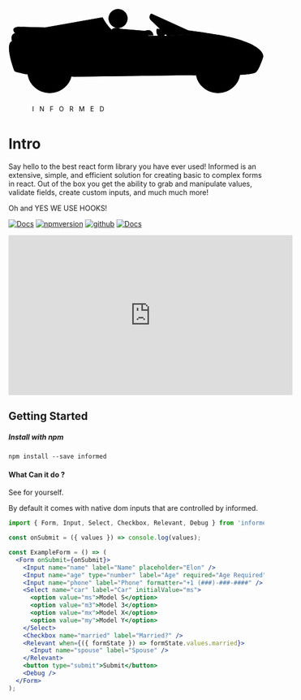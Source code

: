 <svg xmlns="http://www.w3.org/2000/svg" width="554.349" height="231.889" viewBox="0 0 554.349 231.889">
  <g id="Group_2" data-name="Group 2" transform="translate(-205.632 -671.078)">
    <g id="Group_5" data-name="Group 5" transform="translate(206.591 672.034)">
      <g id="Group_2-2" data-name="Group 2" transform="translate(215.224 0.047)">
        <path id="Fill-1" class="cls-1" d="M27.812,43.49l50.737,4.193,11.512.455L83.646,57.2l-53.9,3.6S4.7,57.4,9.233,44.982c0,0,3-7.147,18.58-1.492"/>
        <path id="Fill-3" class="cls-2" d="M26.418,50.459l50.737,4.193,11.512.455-6.415,9.057-53.9,3.608s-25.044-3.4-20.513-15.82c0,0,3-7.147,18.58-1.492"/>
        <path id="Fill-5" class="cls-1" d="M41.38,16.641A20.477,20.477,0,1,1,31.839,3.393,20.477,20.477,0,0,1,41.38,16.641"/>
        <path id="Fill-7" class="cls-2" d="M30.368,31.519A20.475,20.475,0,0,1,5.916,7.624,20.466,20.466,0,1,0,41.661,24.691a20.359,20.359,0,0,1-11.293,6.828"/>
        <path id="Stroke-9" class="cls-3" d="M41.38,16.641A20.477,20.477,0,1,1,31.839,3.393,20.477,20.477,0,0,1,41.38,16.641Z"/>
        <path id="Stroke-11" class="cls-3" d="M26.418,43.49l50.737,4.193,11.512.455L82.252,57.2l-53.9,3.6S3.308,57.4,7.839,44.982C7.839,44.982,10.839,37.835,26.418,43.49Z"/>
        <path id="Fill-13" class="cls-1" d="M97.961,57.447a11.3,11.3,0,1,0-22.606.418Z"/>
        <path id="Stroke-15" class="cls-3" d="M97.961,57.447a11.3,11.3,0,1,0-22.606.418Z"/>
        <path id="Fill-17" class="cls-4" d="M35.847,6.319,15.959,15.612s-.855,3.486.558,3.16c2.417-.558,20.667,11.986,20.63,14.868,0,0,11.338-14.311-1.3-27.321"/>
        <path id="Stroke-19" class="cls-3" d="M5.763,32.671l10.545-2.555L34.34,35.928"/>
        <path id="Stroke-21" class="cls-5" d="M1.438,24.66l10.07-2.189"/>
        <path id="Fill-23" class="cls-4" d="M30.456,45.442s-1.7,5.042-.836,6.412c1.38,2.206,8.056,2.684,10.315,1.394C41.645,52.274,43,46,43,46Z"/>
        <path id="Fill-25" class="cls-4" d="M60.565,47.673l2.788,3.067,12.545.836-.836,3.067L61.68,53.806l-5.3-6.133Z"/>
      </g>
      <g id="Group_3" data-name="Group 3" transform="translate(0 10.083)">
        <path id="Fill-28" class="cls-6" d="M344.371,48.509s-27.879-26.764-35.127-33.455,0-14.5,0-14.5L406.262,44.6l-61.891,3.717"/>
        <path id="Fill-30" class="cls-7" d="M361.891,32.711S338.287,21,328.437,15.24C319.922,10.26,307.758.929,307.758.929l97.018,44.048-35.264-9.665Z"/>
        <path id="Fill-32" class="cls-8" d="M77.665,30.481,19.3,28.994S2.02,30.11,13.171,42.934c0,0-11.152,1.673-6.691,17.285,0,0-17.236,1.858,4.51,63.191,0,0,1.879,2.81,3.211,3.145,5.377,1.354,19.24,4.786,22.389,5.034,7.111.558,106.5,5.576,106.5,5.576l244.776-3.345,107.1-.558s32.86-.177,40.1-5.576c7.547-5.63,16.17-34.012,16.17-34.012s5.576-26.764-85.309-45.164c0,0-51.855-8.921-78.061-11.709l16.727,7.806L347.141,48.23l-4.443.28H247.911s-25.648-1.673-45.164-40.145L41.236,36.986"/>
        <path id="Fill-34" class="cls-9" d="M144.045,137.043a56.91,56.91,0,1,0-111.33-6.99Z"/>
        <path id="Fill-36" class="cls-9" d="M508.571,132.267a56.894,56.894,0,1,0-110.681,2.078Z"/>
        <path id="Fill-38" class="cls-10" d="M69.292,42.664,197.055,20.073c19.932,39.3,46.13,41.005,46.13,41.005H340l4.539-.287,58.678-3.7s46-.278,63.123,2.012c55.016,7.352,78.629,27.308,84.537,36.807.226-.713.352-1.122.352-1.122S556.8,68.024,465.92,49.624c0,0-51.855-8.921-78.061-11.709l16.727,7.806-57.449,3.623-4.442.28H247.912s-25.648-1.673-45.164-40.145L41.237,38.1l36.429-6.5-58.36-1.491s-12.77-.084-6.457,10.036Z"/>
        <path id="Stroke-40" class="cls-3" d="M78.223,30.481,19.863,29S2.577,30.11,13.729,42.934c0,0-11.152,1.673-6.691,17.285,0,0-17.236,1.858,4.51,63.191,0,0,1.879,2.81,3.211,3.145,5.377,1.354,19.24,4.786,22.389,5.034,7.111.558,106.5,5.576,106.5,5.576l244.776-3.345,107.1-.558s32.86-.177,40.1-5.576c7.547-5.63,16.17-34.012,16.17-34.012S557.365,66.91,466.48,48.51c0,0-51.855-8.921-78.061-11.709l16.727,7.806L347.7,48.23l-4.443.28H248.468S222.82,46.837,203.3,8.364L41.794,36.986"/>
        <path id="Stroke-42" class="cls-3" d="M343.256,48.509s-27.879-26.764-35.127-33.455,0-14.5,0-14.5L405.147,44.6l-61.891,3.717"/>
        <path id="Fill-44" class="cls-4" d="M308.129.558,309.8,9.9l43.909,37.636-10.455.79L308.129,15.055s-6.318-5.947,0-14.5"/>
        <path id="Fill-46" class="cls-8" d="M320.3,33.594s-2.927,12.267,5.855,17.145,13.8-8.921,13.8-8.921-.418-8.5-19.655-8.224"/>
        <path id="Fill-48" class="cls-9" d="M319.655,35.731s3.8-2.6,9.432,5.715c6.226,9.2,11.43,2.88,11.43,2.88s-1.952-14.4-20.862-8.6"/>
        <path id="Stroke-50" class="cls-11" d="M320.953,33.733S318.026,46,326.808,50.879s13.8-8.921,13.8-8.921S340.19,33.455,320.953,33.733Z"/>
        <g id="Group-55" transform="translate(133.818 113.745)">
          <path id="Fill-52" class="cls-1" d="M274.953,1.673.162.558"/>
          <path id="Stroke-54" class="cls-3" d="M274.953,1.673.162.558"/>
        </g>
        <path id="Stroke-56" class="cls-5" d="M361.656,47.394s17.842,26.224-5.018,67.838"/>
        <path id="Stroke-58" class="cls-12" d="M27.668,55.758s35.87,25.277,43.863,25.277"/>
        <path id="Stroke-60" class="cls-5" d="M157.584,15.612,147.171,38.2l-19.089-.664s-26.609,27.9-24.873,40.525"/>
        <path id="Fill-62" class="cls-4" d="M7.038,60.218l3.9,4.461L27.111,55.2s1.673-7.806-13.382-12.267c0,0-11.337,3.159-6.691,17.285"/>
        <path id="Stroke-64" class="cls-3" d="M7.038,60.218l3.9,4.461L27.111,55.2s1.673-7.806-13.382-12.267C13.729,42.933,2.392,46.093,7.038,60.218Z"/>
        <path id="Stroke-66" class="cls-5" d="M188.25,11.709s9.479,34.012,2.23,36.8,26.764,66.352,26.764,66.352"/>
        <path id="Stroke-68" class="cls-5" d="M482.65,88.1l34.942-23.79"/>
        <path id="Stroke-70" class="cls-5" d="M179.318,34.75a7.429,7.429,0,1,1-7.429-7.429,7.429,7.429,0,0,1,7.429,7.429Z"/>
      </g>
      <!------------------------------------------------- Wheel1 ------------------------------------------------->
      <g transform="translate(39.03 80.338)">
        <g transform="translate(50.00 54.0)">
          <g id="Circleelement">
            <g transform="translate(-50.00 -54.0)">
              <path id="Fill-73" class="cls-13" d="M93.775,54.234A44.065,44.065,0,1,1,49.71,10.168,44.065,44.065,0,0,1,93.775,54.234"/>
              <path id="Fill-75" class="cls-4" d="M50.469,89.714H49.414a34.789,34.789,0,0,1-10.033-1.4,2.454,2.454,0,0,1-1.915-3.484c.761-2.6,1.693-5.373,2.944-8.685a53.247,53.247,0,0,1,3.116-6.918,13.824,13.824,0,0,1,1.717-2.453,2.919,2.919,0,0,1,2.674-.981,11.237,11.237,0,0,0,2.208,0,2.77,2.77,0,0,1,2.7,1.374,11.554,11.554,0,0,1,1.473,3.9,57.514,57.514,0,0,1,.98,6.451c.245,2.209.418,4.613.589,7.361V85.2a15.139,15.139,0,0,1,0,2.11A2.231,2.231,0,0,1,54,89.346a19.957,19.957,0,0,1-2.6.27Z"/>
              <path id="Fill-77" class="cls-4" d="M62.957,86.869a2.136,2.136,0,0,1-2.012-1.449c-.393-.956-.711-1.937-1.032-2.943l-.318-.932c-.957-2.895-1.963-5.742-2.969-8.588l-1.2-3.386c-.343-1-.613-1.937-.834-2.845a2.563,2.563,0,0,1,4-2.454,12.045,12.045,0,0,1,1.693,1.619c1.865,2.037,3.533,4.221,5.152,6.33,2.11,2.748,3.7,4.908,5.177,6.993a5.7,5.7,0,0,1,.515.808,2.515,2.515,0,0,1,.368.492l.123.49a2.256,2.256,0,0,1-.883,1.938A20.153,20.153,0,0,1,68.6,84.39a31.353,31.353,0,0,1-3.95,2.11,4.253,4.253,0,0,1-.662.245,2.63,2.63,0,0,1-1.007.123Z"/>
              <path id="Fill-79" class="cls-4" d="M29.321,83.115a3.164,3.164,0,0,1-1.815-.762A33.386,33.386,0,0,1,22.6,77.914a2.7,2.7,0,0,1-.908-2.111,2.623,2.623,0,0,1,1.3-1.912c1.129-.859,2.257-1.718,3.41-2.454,2.012-1.471,3.8-2.845,5.618-4.219l3.827-2.9A22.483,22.483,0,0,1,38.5,62.555a2.862,2.862,0,0,1,1.1-.44,2.626,2.626,0,0,1,2.183,1.153,2.452,2.452,0,0,1,.27,2.527,22.325,22.325,0,0,1-1.84,3.337c-2.085,3.287-4.244,6.33-6.845,9.985l-.221.294q-.907,1.325-1.914,2.575a2.648,2.648,0,0,1-1.914,1.13"/>
              <path id="Fill-81" class="cls-4" d="M77.431,75.215a3.113,3.113,0,0,1-1.693-.638c-2.453-1.668-4.907-3.484-6.82-5.054a65.292,65.292,0,0,1-5.592-4.907A16.409,16.409,0,0,1,60.871,61.6a2.87,2.87,0,0,1-.146-2.87,13.888,13.888,0,0,0,.785-2.16,2.747,2.747,0,0,1,2.06-2.06,9.842,9.842,0,0,1,3.018-.222,37.675,37.675,0,0,1,5.765.737c3.386.661,6.895,1.472,10.4,2.453a5.314,5.314,0,0,1,.81.293,2.259,2.259,0,0,1,1.547,2.773c-.2,1.006-.443,1.987-.713,2.943a36.357,36.357,0,0,1-4.906,10.354,2.456,2.456,0,0,1-2.062,1.374"/>
              <path id="Fill-83" class="cls-14" d="M83.221,60.2l-1.791-.417,1.791.368-1.791-.368Z"/>
              <path id="Fill-85" class="cls-4" d="M18.576,70.014a2.134,2.134,0,0,1-1.987-1.251c-.417-.811-.736-1.644-1.079-2.453a37.066,37.066,0,0,1-1.938-7.36,34.345,34.345,0,0,1-.393-4.662,2.257,2.257,0,0,1,2.052-2.444c.051,0,.1-.008.156-.008a33.14,33.14,0,0,1,3.459,0H21.03c2.035,0,4.342.123,6.6.318a32.538,32.538,0,0,1,5.985.86,11.907,11.907,0,0,1,1.915.687,2.845,2.845,0,0,1,1.717,2.11,12.388,12.388,0,0,0,.686,2.453,2.67,2.67,0,0,1-.514,2.624A10.723,10.723,0,0,1,34.7,63.342a58.8,58.8,0,0,1-6.452,3.238c-3.362,1.349-5.814,2.38-8.268,3.263l-.492.147a3.229,3.229,0,0,1-.883.123Z"/>
              <path id="Fill-87" class="cls-14" d="M18.576,66.358,19.337,68l-.59-1.645Z"/>
              <path id="Fill-89" class="cls-14" d="M19.95,67.094Z"/>
              <path id="Fill-91" class="cls-4" d="M65.336,52.791H63.668a2.453,2.453,0,0,1-1.178-4.71,20.867,20.867,0,0,1,3.337-1.644c4.146-1.667,8.637-3.238,14.72-5.1a7.143,7.143,0,0,1,.785-.222,2.26,2.26,0,0,1,2.8,1.5c.318.981.588,1.963.808,2.969a35.016,35.016,0,0,1,.687,4.146,2.282,2.282,0,0,1-2.428,2.8h-6.65l-10.525.27Z"/>
              <path id="Fill-93" class="cls-4" d="M35.823,50.387a18.963,18.963,0,0,1-3.067-.588c-5.446-1.375-10.8-3.067-15.407-4.589a8.25,8.25,0,0,1-.981-.391,2.111,2.111,0,0,1-1.338-2.667.952.952,0,0,1,.038-.1A22.1,22.1,0,0,1,16,39.592,39.216,39.216,0,0,1,18.11,35.4a2.233,2.233,0,0,1,3.389-.86c.859.54,1.668,1.13,2.453,1.717l.736.54c2.012,1.424,4.023,2.846,6.06,4.244l4.465,3.092a19.58,19.58,0,0,1,2.453,1.962,2.575,2.575,0,0,1-1.84,4.367Z"/>
              <path id="Fill-95" class="cls-14" d="M16.81,42.61l1.742.589Z"/>
              <path id="Fill-97" class="cls-4" d="M59.841,45.383a2.6,2.6,0,0,1-1.791-.736A13.717,13.717,0,0,0,56.063,43.1a2.823,2.823,0,0,1-1.251-2.6,12.234,12.234,0,0,1,.981-3.754A58.68,58.68,0,0,1,59.4,29.828c1.4-2.453,2.7-4.491,4.023-6.452a8.079,8.079,0,0,1,.54-.761,2.281,2.281,0,0,1,3.067-.762,38.019,38.019,0,0,1,5.4,3.657,36.428,36.428,0,0,1,5.913,6.084,2.182,2.182,0,0,1-.188,3.081,1.653,1.653,0,0,1-.13.108,22.453,22.453,0,0,1-2.282,1.742l-.417.319A110.811,110.811,0,0,1,65.7,43.125a22.811,22.811,0,0,1-4.391,2.011l-.761.173h-.515Z"/>
              <path id="Fill-99" class="cls-4" d="M39.847,44.67a3.244,3.244,0,0,1-1.179-.245,11.676,11.676,0,0,1-2.453-1.57,42.669,42.669,0,0,1-3.973-3.631c-2.331-2.453-4.686-5.175-7.213-8.317a5.8,5.8,0,0,1-.466-.638l-.172-.245a2.181,2.181,0,0,1,.49-2.992,36.746,36.746,0,0,1,8.071-5.667,37.562,37.562,0,0,1,4.761-2.037,2.159,2.159,0,0,1,2.821,1.166l.025.06a16.047,16.047,0,0,1,.785,2.134,111.417,111.417,0,0,1,3.165,11.581,24,24,0,0,1,.638,4.906v1.277a2.724,2.724,0,0,1-1.423,2.109,15.33,15.33,0,0,0-2.11,1.447,2.721,2.721,0,0,1-1.766.662"/>
              <path id="Fill-101" class="cls-4" d="M50.714,41.384h-.269a2.452,2.452,0,0,1-2.282-1.889,22.659,22.659,0,0,1-.467-3.509c-.2-2.65-.269-5.274-.318-8.07v-7.8a5.882,5.882,0,0,1,0-.687,2.11,2.11,0,0,1,2.158-2.037,34.888,34.888,0,0,1,3.95.246,35.9,35.9,0,0,1,3.608.588,2.451,2.451,0,0,1,1.643.958,2.258,2.258,0,0,1,.222,1.79c-.2.811-.466,1.619-.711,2.454l-.2.563c-1.129,3.509-2.183,7.042-3.237,10.6L54.149,36.8a27.178,27.178,0,0,1-1.1,3.165,2.454,2.454,0,0,1-2.258,1.423Z"/>
              <path id="Fill-103" class="cls-15" d="M49.414,86.034h2.8v-.86c-.148-2.673-.345-4.906-.564-7.163a57.925,57.925,0,0,0-.909-6.035,11.049,11.049,0,0,0-.785-2.454,15.835,15.835,0,0,1-2.158,0,8.592,8.592,0,0,0-1.007,1.522,47.992,47.992,0,0,0-2.845,6.427c-1.105,2.872-1.939,5.3-2.626,7.581a30.368,30.368,0,0,0,8.1.982"/>
              <path id="Fill-105" class="cls-15" d="M59.767,70.7l.319.907c1.03,2.895,2.036,5.765,3.018,8.661l.319.981c.147.49.294.956.466,1.447.859-.443,1.766-.932,2.7-1.521l.761-.466c-1.374-1.914-2.869-3.925-4.907-6.477-.761-1.081-1.717-2.332-2.674-3.533"/>
              <path id="Fill-107" class="cls-15" d="M26.083,76.2A33.615,33.615,0,0,0,29,78.869l1.251-1.717.221-.318c2.159-2.993,4-5.594,5.716-8.219L34.3,70.038c-1.815,1.4-3.654,2.772-5.5,4.146Z"/>
              <path id="Fill-109" class="cls-15" d="M64.134,60.053a12.148,12.148,0,0,0,1.742,2.036,63.623,63.623,0,0,0,5.275,4.539c1.815,1.424,3.754,2.921,5.814,4.342a32.223,32.223,0,0,0,3.8-8.487,15.062,15.062,0,0,0,.417-1.6C77.945,60,74.73,59.239,71.589,58.65a35.667,35.667,0,0,0-5.2-.686,5.885,5.885,0,0,0-1.521,0,18.336,18.336,0,0,1-.736,2.084"/>
              <path id="Fill-111" class="cls-15" d="M16.932,55.466a25.5,25.5,0,0,0,.319,2.969,33.543,33.543,0,0,0,1.717,6.6l.443,1.054c2.134-.808,4.439-1.741,7.359-2.992a55.023,55.023,0,0,0,6.011-3.018,9.871,9.871,0,0,0,1.6-1.178,16.161,16.161,0,0,1-.59-2.062l-1.03-.342a32.165,32.165,0,0,0-5.422-.736c-2.183-.173-4.416-.245-6.353-.294Z"/>
              <path id="Fill-113" class="cls-15" d="M80.915,44.989c-4.636,1.472-8.366,2.748-11.751,4.048l7.237-.2h5.348c-.147-.858-.294-1.668-.466-2.453s-.245-.957-.368-1.4"/>
              <path id="Fill-115" class="cls-15" d="M19.017,41.923c3.631,1.179,7.729,2.453,11.923,3.631l-2.257-1.569c-2.061-1.424-4.1-2.822-6.133-4.269l-.761-.564-1.127-.811a25.38,25.38,0,0,0-1.251,2.626c-.147.293-.271.637-.394.956"/>
              <path id="Fill-117" class="cls-15" d="M58.541,40.328a14.1,14.1,0,0,1,1.644,1.3,18.1,18.1,0,0,0,3.63-1.668,108.514,108.514,0,0,0,9.373-6.06l.417-.319,1.006-.711A33.888,33.888,0,0,0,70.1,28.405a34.279,34.279,0,0,0-3.8-2.674c-1.2,1.84-2.453,3.8-3.73,6.011a53.391,53.391,0,0,0-3.335,6.427,8.338,8.338,0,0,0-.687,2.16"/>
              <path id="Fill-119" class="cls-15" d="M28.168,28.994c2.453,2.919,4.588,5.471,6.771,7.777A41.162,41.162,0,0,0,38.4,40.058a9.817,9.817,0,0,0,1.276.859,19.779,19.779,0,0,1,1.742-1.178.912.912,0,0,1,0-.27,19.346,19.346,0,0,0-.564-4.367,103.606,103.606,0,0,0-3.067-11.015,5.18,5.18,0,0,0-.245-.736A30.145,30.145,0,0,0,34.5,24.725a32.244,32.244,0,0,0-6.33,4.269"/>
              <path id="Fill-121" class="cls-15" d="M51.009,21.069v6.673c0,1.963,0,3.827.171,5.644,1.056-3.558,2.111-7.116,3.264-10.649l.171-.588a2.861,2.861,0,0,1,.246-.736l-1.791-.245a19.769,19.769,0,0,0-1.988-.1Z"/>
              <path id="Fill-123" class="cls-4" d="M49.414,4.461A49.067,49.067,0,1,0,98.48,53.527,49.067,49.067,0,0,0,49.414,4.461m0,7.36A41.707,41.707,0,1,1,7.708,53.527,41.707,41.707,0,0,1,49.414,11.821"/>
              <path id="Fill-125" class="cls-14" d="M49.414,49.847a3.68,3.68,0,1,1-3.68,3.68,3.68,3.68,0,0,1,3.68-3.68"/>
            </g>
          </g>
        </g>
      </g>
      <!------------------------------------------------- Wheel2 ------------------------------------------------->
      <g transform="translate(404.03 80.338)">
        <g transform="translate(50.00 54.0)">
          <g id="Circleelement">
            <g transform="translate(-50.00 -54.0)">
              <path id="Fill-73" class="cls-13" d="M93.775,54.234A44.065,44.065,0,1,1,49.71,10.168,44.065,44.065,0,0,1,93.775,54.234"/>
              <path id="Fill-75" class="cls-4" d="M50.469,89.714H49.414a34.789,34.789,0,0,1-10.033-1.4,2.454,2.454,0,0,1-1.915-3.484c.761-2.6,1.693-5.373,2.944-8.685a53.247,53.247,0,0,1,3.116-6.918,13.824,13.824,0,0,1,1.717-2.453,2.919,2.919,0,0,1,2.674-.981,11.237,11.237,0,0,0,2.208,0,2.77,2.77,0,0,1,2.7,1.374,11.554,11.554,0,0,1,1.473,3.9,57.514,57.514,0,0,1,.98,6.451c.245,2.209.418,4.613.589,7.361V85.2a15.139,15.139,0,0,1,0,2.11A2.231,2.231,0,0,1,54,89.346a19.957,19.957,0,0,1-2.6.27Z"/>
              <path id="Fill-77" class="cls-4" d="M62.957,86.869a2.136,2.136,0,0,1-2.012-1.449c-.393-.956-.711-1.937-1.032-2.943l-.318-.932c-.957-2.895-1.963-5.742-2.969-8.588l-1.2-3.386c-.343-1-.613-1.937-.834-2.845a2.563,2.563,0,0,1,4-2.454,12.045,12.045,0,0,1,1.693,1.619c1.865,2.037,3.533,4.221,5.152,6.33,2.11,2.748,3.7,4.908,5.177,6.993a5.7,5.7,0,0,1,.515.808,2.515,2.515,0,0,1,.368.492l.123.49a2.256,2.256,0,0,1-.883,1.938A20.153,20.153,0,0,1,68.6,84.39a31.353,31.353,0,0,1-3.95,2.11,4.253,4.253,0,0,1-.662.245,2.63,2.63,0,0,1-1.007.123Z"/>
              <path id="Fill-79" class="cls-4" d="M29.321,83.115a3.164,3.164,0,0,1-1.815-.762A33.386,33.386,0,0,1,22.6,77.914a2.7,2.7,0,0,1-.908-2.111,2.623,2.623,0,0,1,1.3-1.912c1.129-.859,2.257-1.718,3.41-2.454,2.012-1.471,3.8-2.845,5.618-4.219l3.827-2.9A22.483,22.483,0,0,1,38.5,62.555a2.862,2.862,0,0,1,1.1-.44,2.626,2.626,0,0,1,2.183,1.153,2.452,2.452,0,0,1,.27,2.527,22.325,22.325,0,0,1-1.84,3.337c-2.085,3.287-4.244,6.33-6.845,9.985l-.221.294q-.907,1.325-1.914,2.575a2.648,2.648,0,0,1-1.914,1.13"/>
              <path id="Fill-81" class="cls-4" d="M77.431,75.215a3.113,3.113,0,0,1-1.693-.638c-2.453-1.668-4.907-3.484-6.82-5.054a65.292,65.292,0,0,1-5.592-4.907A16.409,16.409,0,0,1,60.871,61.6a2.87,2.87,0,0,1-.146-2.87,13.888,13.888,0,0,0,.785-2.16,2.747,2.747,0,0,1,2.06-2.06,9.842,9.842,0,0,1,3.018-.222,37.675,37.675,0,0,1,5.765.737c3.386.661,6.895,1.472,10.4,2.453a5.314,5.314,0,0,1,.81.293,2.259,2.259,0,0,1,1.547,2.773c-.2,1.006-.443,1.987-.713,2.943a36.357,36.357,0,0,1-4.906,10.354,2.456,2.456,0,0,1-2.062,1.374"/>
              <path id="Fill-83" class="cls-14" d="M83.221,60.2l-1.791-.417,1.791.368-1.791-.368Z"/>
              <path id="Fill-85" class="cls-4" d="M18.576,70.014a2.134,2.134,0,0,1-1.987-1.251c-.417-.811-.736-1.644-1.079-2.453a37.066,37.066,0,0,1-1.938-7.36,34.345,34.345,0,0,1-.393-4.662,2.257,2.257,0,0,1,2.052-2.444c.051,0,.1-.008.156-.008a33.14,33.14,0,0,1,3.459,0H21.03c2.035,0,4.342.123,6.6.318a32.538,32.538,0,0,1,5.985.86,11.907,11.907,0,0,1,1.915.687,2.845,2.845,0,0,1,1.717,2.11,12.388,12.388,0,0,0,.686,2.453,2.67,2.67,0,0,1-.514,2.624A10.723,10.723,0,0,1,34.7,63.342a58.8,58.8,0,0,1-6.452,3.238c-3.362,1.349-5.814,2.38-8.268,3.263l-.492.147a3.229,3.229,0,0,1-.883.123Z"/>
              <path id="Fill-87" class="cls-14" d="M18.576,66.358,19.337,68l-.59-1.645Z"/>
              <path id="Fill-89" class="cls-14" d="M19.95,67.094Z"/>
              <path id="Fill-91" class="cls-4" d="M65.336,52.791H63.668a2.453,2.453,0,0,1-1.178-4.71,20.867,20.867,0,0,1,3.337-1.644c4.146-1.667,8.637-3.238,14.72-5.1a7.143,7.143,0,0,1,.785-.222,2.26,2.26,0,0,1,2.8,1.5c.318.981.588,1.963.808,2.969a35.016,35.016,0,0,1,.687,4.146,2.282,2.282,0,0,1-2.428,2.8h-6.65l-10.525.27Z"/>
              <path id="Fill-93" class="cls-4" d="M35.823,50.387a18.963,18.963,0,0,1-3.067-.588c-5.446-1.375-10.8-3.067-15.407-4.589a8.25,8.25,0,0,1-.981-.391,2.111,2.111,0,0,1-1.338-2.667.952.952,0,0,1,.038-.1A22.1,22.1,0,0,1,16,39.592,39.216,39.216,0,0,1,18.11,35.4a2.233,2.233,0,0,1,3.389-.86c.859.54,1.668,1.13,2.453,1.717l.736.54c2.012,1.424,4.023,2.846,6.06,4.244l4.465,3.092a19.58,19.58,0,0,1,2.453,1.962,2.575,2.575,0,0,1-1.84,4.367Z"/>
              <path id="Fill-95" class="cls-14" d="M16.81,42.61l1.742.589Z"/>
              <path id="Fill-97" class="cls-4" d="M59.841,45.383a2.6,2.6,0,0,1-1.791-.736A13.717,13.717,0,0,0,56.063,43.1a2.823,2.823,0,0,1-1.251-2.6,12.234,12.234,0,0,1,.981-3.754A58.68,58.68,0,0,1,59.4,29.828c1.4-2.453,2.7-4.491,4.023-6.452a8.079,8.079,0,0,1,.54-.761,2.281,2.281,0,0,1,3.067-.762,38.019,38.019,0,0,1,5.4,3.657,36.428,36.428,0,0,1,5.913,6.084,2.182,2.182,0,0,1-.188,3.081,1.653,1.653,0,0,1-.13.108,22.453,22.453,0,0,1-2.282,1.742l-.417.319A110.811,110.811,0,0,1,65.7,43.125a22.811,22.811,0,0,1-4.391,2.011l-.761.173h-.515Z"/>
              <path id="Fill-99" class="cls-4" d="M39.847,44.67a3.244,3.244,0,0,1-1.179-.245,11.676,11.676,0,0,1-2.453-1.57,42.669,42.669,0,0,1-3.973-3.631c-2.331-2.453-4.686-5.175-7.213-8.317a5.8,5.8,0,0,1-.466-.638l-.172-.245a2.181,2.181,0,0,1,.49-2.992,36.746,36.746,0,0,1,8.071-5.667,37.562,37.562,0,0,1,4.761-2.037,2.159,2.159,0,0,1,2.821,1.166l.025.06a16.047,16.047,0,0,1,.785,2.134,111.417,111.417,0,0,1,3.165,11.581,24,24,0,0,1,.638,4.906v1.277a2.724,2.724,0,0,1-1.423,2.109,15.33,15.33,0,0,0-2.11,1.447,2.721,2.721,0,0,1-1.766.662"/>
              <path id="Fill-101" class="cls-4" d="M50.714,41.384h-.269a2.452,2.452,0,0,1-2.282-1.889,22.659,22.659,0,0,1-.467-3.509c-.2-2.65-.269-5.274-.318-8.07v-7.8a5.882,5.882,0,0,1,0-.687,2.11,2.11,0,0,1,2.158-2.037,34.888,34.888,0,0,1,3.95.246,35.9,35.9,0,0,1,3.608.588,2.451,2.451,0,0,1,1.643.958,2.258,2.258,0,0,1,.222,1.79c-.2.811-.466,1.619-.711,2.454l-.2.563c-1.129,3.509-2.183,7.042-3.237,10.6L54.149,36.8a27.178,27.178,0,0,1-1.1,3.165,2.454,2.454,0,0,1-2.258,1.423Z"/>
              <path id="Fill-103" class="cls-15" d="M49.414,86.034h2.8v-.86c-.148-2.673-.345-4.906-.564-7.163a57.925,57.925,0,0,0-.909-6.035,11.049,11.049,0,0,0-.785-2.454,15.835,15.835,0,0,1-2.158,0,8.592,8.592,0,0,0-1.007,1.522,47.992,47.992,0,0,0-2.845,6.427c-1.105,2.872-1.939,5.3-2.626,7.581a30.368,30.368,0,0,0,8.1.982"/>
              <path id="Fill-105" class="cls-15" d="M59.767,70.7l.319.907c1.03,2.895,2.036,5.765,3.018,8.661l.319.981c.147.49.294.956.466,1.447.859-.443,1.766-.932,2.7-1.521l.761-.466c-1.374-1.914-2.869-3.925-4.907-6.477-.761-1.081-1.717-2.332-2.674-3.533"/>
              <path id="Fill-107" class="cls-15" d="M26.083,76.2A33.615,33.615,0,0,0,29,78.869l1.251-1.717.221-.318c2.159-2.993,4-5.594,5.716-8.219L34.3,70.038c-1.815,1.4-3.654,2.772-5.5,4.146Z"/>
              <path id="Fill-109" class="cls-15" d="M64.134,60.053a12.148,12.148,0,0,0,1.742,2.036,63.623,63.623,0,0,0,5.275,4.539c1.815,1.424,3.754,2.921,5.814,4.342a32.223,32.223,0,0,0,3.8-8.487,15.062,15.062,0,0,0,.417-1.6C77.945,60,74.73,59.239,71.589,58.65a35.667,35.667,0,0,0-5.2-.686,5.885,5.885,0,0,0-1.521,0,18.336,18.336,0,0,1-.736,2.084"/>
              <path id="Fill-111" class="cls-15" d="M16.932,55.466a25.5,25.5,0,0,0,.319,2.969,33.543,33.543,0,0,0,1.717,6.6l.443,1.054c2.134-.808,4.439-1.741,7.359-2.992a55.023,55.023,0,0,0,6.011-3.018,9.871,9.871,0,0,0,1.6-1.178,16.161,16.161,0,0,1-.59-2.062l-1.03-.342a32.165,32.165,0,0,0-5.422-.736c-2.183-.173-4.416-.245-6.353-.294Z"/>
              <path id="Fill-113" class="cls-15" d="M80.915,44.989c-4.636,1.472-8.366,2.748-11.751,4.048l7.237-.2h5.348c-.147-.858-.294-1.668-.466-2.453s-.245-.957-.368-1.4"/>
              <path id="Fill-115" class="cls-15" d="M19.017,41.923c3.631,1.179,7.729,2.453,11.923,3.631l-2.257-1.569c-2.061-1.424-4.1-2.822-6.133-4.269l-.761-.564-1.127-.811a25.38,25.38,0,0,0-1.251,2.626c-.147.293-.271.637-.394.956"/>
              <path id="Fill-117" class="cls-15" d="M58.541,40.328a14.1,14.1,0,0,1,1.644,1.3,18.1,18.1,0,0,0,3.63-1.668,108.514,108.514,0,0,0,9.373-6.06l.417-.319,1.006-.711A33.888,33.888,0,0,0,70.1,28.405a34.279,34.279,0,0,0-3.8-2.674c-1.2,1.84-2.453,3.8-3.73,6.011a53.391,53.391,0,0,0-3.335,6.427,8.338,8.338,0,0,0-.687,2.16"/>
              <path id="Fill-119" class="cls-15" d="M28.168,28.994c2.453,2.919,4.588,5.471,6.771,7.777A41.162,41.162,0,0,0,38.4,40.058a9.817,9.817,0,0,0,1.276.859,19.779,19.779,0,0,1,1.742-1.178.912.912,0,0,1,0-.27,19.346,19.346,0,0,0-.564-4.367,103.606,103.606,0,0,0-3.067-11.015,5.18,5.18,0,0,0-.245-.736A30.145,30.145,0,0,0,34.5,24.725a32.244,32.244,0,0,0-6.33,4.269"/>
              <path id="Fill-121" class="cls-15" d="M51.009,21.069v6.673c0,1.963,0,3.827.171,5.644,1.056-3.558,2.111-7.116,3.264-10.649l.171-.588a2.861,2.861,0,0,1,.246-.736l-1.791-.245a19.769,19.769,0,0,0-1.988-.1Z"/>
              <path id="Fill-123" class="cls-4" d="M49.414,4.461A49.067,49.067,0,1,0,98.48,53.527,49.067,49.067,0,0,0,49.414,4.461m0,7.36A41.707,41.707,0,1,1,7.708,53.527,41.707,41.707,0,0,1,49.414,11.821"/>
              <path id="Fill-125" class="cls-14" d="M49.414,49.847a3.68,3.68,0,1,1-3.68,3.68,3.68,3.68,0,0,1,3.68-3.68"/>
            </g>
          </g>
        </g>
      </g>
  </g>
      <text id="I_N_F_O_R_M_E_D" data-name="I   N   F   O   R   M   E   D" class="cls-16" transform="translate(257.021 893.967)"><tspan x="0" y="0" xml:space="preserve">I   N   F   O   R   M   E   D</tspan></text>

</svg>

# Intro

Say hello to the best react form library you have ever used! Informed is an extensive, simple, and efficient solution for creating basic to complex forms in react. Out of the box you get the ability to grab and manipulate values, validate fields, create custom inputs, and much much more!

Oh and YES WE USE HOOKS!

[![Docs](https://badgen.net/badge/V4/Docs/purple)](https://teslamotors.github.io/informed)
[![npmversion](https://img.shields.io/npm/v/informed.svg)](https://www.npmjs.com/package/informed)
[![github](https://badgen.net/badge/gihub/main/green?icon=github)](https://github.com/teslamotors/informed)
[![Docs](https://badgen.net/badge/V3/Docs/red)](https://61af80ffc6bc460007bf9ec7--joepuzzo-informed.netlify.app/)

<!--  -->

<!-- [![Build Status](https://travis-ci.org/joepuzzo/informed.svg?branch=master)](https://travis-ci.org/joepuzzo/informed)
[![Coverage Status](https://coveralls.io/repos/github/joepuzzo/informed/badge.svg?branch=master)](https://coveralls.io/github/joepuzzo/informed?branch=master)
[![Minzipped-Size](https://badgen.net/bundlephobia/minzip/informed)](https://bundlephobia.com/result?p=informed) -->

<iframe width="560" height="315" src="https://www.youtube.com/embed/DtUo40Jxeyc" frameborder="0" allow="accelerometer; autoplay; clipboard-write; encrypted-media; gyroscope; picture-in-picture" allowfullscreen></iframe>

## Getting Started

##### Install with npm

```
npm install --save informed
```

#### What Can it do ?

See for yourself.

By default it comes with native dom inputs that are controlled by informed.

```jsx
import { Form, Input, Select, Checkbox, Relevant, Debug } from 'informed';

const onSubmit = ({ values }) => console.log(values);

const ExampleForm = () => (
  <Form onSubmit={onSubmit}>
    <Input name="name" label="Name" placeholder="Elon" />
    <Input name="age" type="number" label="Age" required="Age Required" />
    <Input name="phone" label="Phone" formatter="+1 (###)-###-####" />
    <Select name="car" label="Car" initialValue="ms">
      <option value="ms">Model S</option>
      <option value="m3">Model 3</option>
      <option value="mx">Model X</option>
      <option value="my">Model Y</option>
    </Select>
    <Checkbox name="married" label="Married?" />
    <Relevant when={({ formState }) => formState.values.married}>
      <Input name="spouse" label="Spouse" />
    </Relevant>
    <button type="submit">Submit</button>
    <Debug />
  </Form>
);
```

<!-- STORY -->
